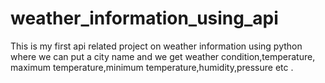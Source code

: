 # weather_information_using_api

This is my first api related project on weather information using python where we can put a city name and we get weather condition,temperature, maximum temperature,minimum
temperature,humidity,pressure etc . 
